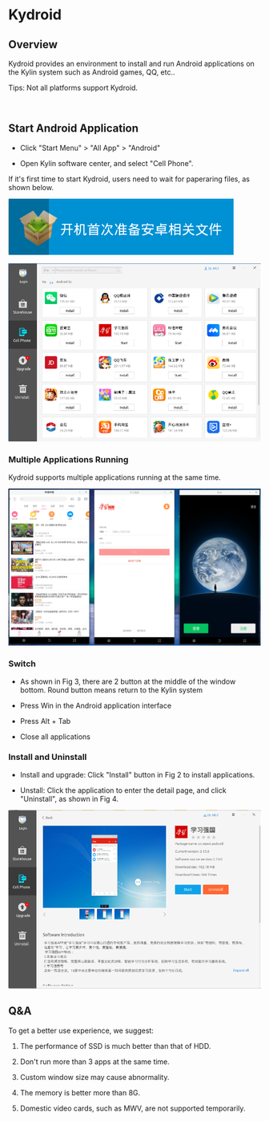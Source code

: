 # Kydroid
## Overview
Kydroid provides an environment to install and run Android applications on the Kylin system such as Android games, QQ, etc..

Tips: Not all platforms support Kydroid.

<br>

## Start Android Application
- Click "Start Menu" > "All App" > "Android"

- Open Kylin software center, and select "Cell Phone".

If it's first time to start Kydroid, users need to wait for paperaring files, as shown below.

![Fig 1 Waiting prompt](image/1.png)

![Fig 2 "Cell Phone" interface-big](image/2.png)


### Multiple Applications Running
Kydroid supports multiple applications running at the same time.

![Fig 3 Applications Running-big](image/3.png)

### Switch

- As shown in Fig 3, there are 2 button at the middle of the window bottom. Round button means return to the Kylin system

- Press Win in the Android application interface

- Press Alt + Tab

- Close all applications

### Install and Uninstall
- Install and upgrade: Click "Install" button in Fig 2 to install applications. 

- Unstall: Click the application to enter the detail page, and click "Uninstall", as shown in Fig 4.

![Fig 4 Unstall-big](image/4.png)

## Q&A
To get a better use experience, we suggest:

1) The performance of SSD is much better than that of HDD.

2) Don't run more than 3 apps at the same time.

3) Custom window size may cause abnormality.

4) The memory is better more than 8G.

5) Domestic video cards, such as MWV, are not supported temporarily.
